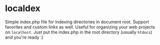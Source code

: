 localdex
========

Simple index.php file for indexing directories in document root. Support favorites and custom links as well. Useful for organizing your web projects on `localhost`. Just put the index.php in the root directory (usually `htdocs`) and you're ready :)